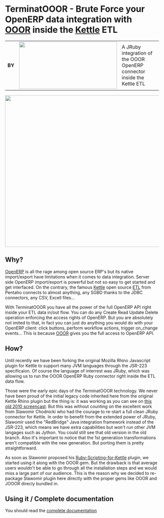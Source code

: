 TerminatOOOR - Brute Force your OpenERP data integration with [OOOR](http://github.com/rvalyi/ooor) inside the [Kettle](http://www.pentaho.com/products/demos/PDI_overview/PDI_overview.html) ETL
====

<table>
    <tr>
        <td><b>BY</b></td>
        <td><a href="http://www.akretion.com" title="Akretion - open source to spin the world"><img src="https://assets2.github.com/img/bab7caac292ea1315f458744409ad69f05409ef2?repo=&url=http://akretion.s3.amazonaws.com/assets/logo.png&path=" width="320px" height="154px" /></a></td>
        <td>
A JRuby integration of the OOOR OpenERP connector inside the Kettle ETL
        </td>
    </tr>
</table>

<img src="http://akretion.s3.amazonaws.com/assets/TerminatOOOR.png" width="600px" height="495px" />

Why?
------------

[OpenERP](http://openerp.com/) is all the rage among open source ERP's but its native import/export have limitations when it comes to data integration. Server side OpenERP import/export is powerful but not so easy to get started and get interfaced. On the contrary, the famous [Kettle](http://www.pentaho.com/products/demos/PDI_overview/PDI_overview.html) open source [ETL](http://en.wikipedia.org/wiki/Extract,_transform,_load) from Pentaho connects to almost anything, any SGBD thanks to the JDBC connectors, any CSV, Excell files...

With TerminatOOOR you have all the power of the full OpenERP API right inside your ETL data in/out flow. You can do any Create Read Update Delete operation enforcing the access rights of OpenERP. But you are absolutely not imited to that, in fact you can just do anything you would do with your OpenERP client: click buttons, perform workflow actions, trigger on_change events... This is because [OOOR](http://github.com/rvalyi/ooor) gives you the full access to OpenERP API.


How?
------------

Until recently we have been forking the original Mozilla Rhino Javascript plugin for Kettle to support many JVM languages through the JSR-223 specificaion. Of course the language of interrest was JRuby, which was allowing us to run the OOOR OpenERP Ruby
connector right inside the ETL data flow.

Those were the early epic days of the TerminatOOOR technology. We never have been proud of the initial legacy code inherited here from the original Kettle Rhino plugin but the thing is: it was working as you can see on [this old 2010
screencast](http://www.youtube.com/watch?v=gH4AN5p9YKI). But this was without counting on the excellent
work from Slawomir Chodnicki who had the courage to re-start a full clean JRuby connector for Kettle. In order to benefit from the extended power of JRuby, Slawomir used the "RedBridge" Java integration framework instead of the JSR-223, which means
we have extra capabilities but won't run other JVM langages such as Jython. You could still see that old version in the old branch.
Also it's important to notice that the 1st generation transformations aren't compatible with the new generation. But porting them is pretty straightforward.

As soon as Slawomir proposed his [Ruby-Scripting-for-Kettle](https://github.com/type-exit/Ruby-Scripting-for-Kettle) plugin, we started using it along with the OOOR gem. But the drawback is that average users wouldn't be able to go through all the
installation steps and we would miss a large part of our audience. This is the reason why we decided to re-package Slawomir plugin here directly with the proper gems like OOOR and JOOOR direcly bundled in.


Using it / Complete documentation
------------

You should read the [complete documentation](http://www.akretion.com/en/products-and-services/openerp-kettle-bi-connector)
